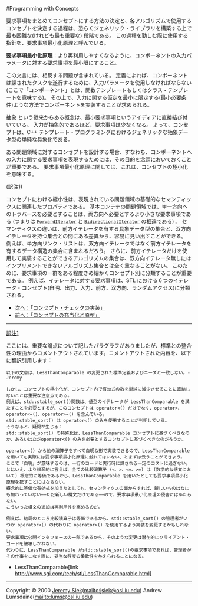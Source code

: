 #Programming with Concepts

要求事項をまとめてコンセプトにする方法の決定と、各アルゴリズムで使用するコンセプトを決定する過程は、恐らくジェネリック・ライブラリを構築する上で最も困難な(けれども最も重要な) 段階である。 この過程を勤しむ際に使用する指針を、要求事項最小化原理と呼んでいる。

**要求事項最小化原理**：より再利用しやすくなるように、コンポーネントの入力パラメータに対する要求事項を最小限にすること。

この文言には、相反する問題が含まれている。 定義によれば、コンポーネントは課されたタスクを遂行するために、入力パラメータを使用しなければならない(ここで「コンポーネント」とは、関数テンプレートもしくはクラス・テンプレートを意味する)。 その上で、入力に関する仮定を最小に限定する(最小必要条件)ような方法でコンポーネントを実装することが求められる。

抽象 という従来からある概念は、最小要求事項というアイディアに直接結び付いている。 入力が抽象的であるほど、要求事項は少なくなる。 よって、コンセプトは、C++ テンプレート・プログラミングにおけるジェネリックな抽象データ型の単純な具象化である。

ある問題領域に対するコンセプトを設計する場合、すなわち、コンポーネントへの入力に関する要求事項を表現するためには、その目的を念頭においておくことが重要である。 要求事項最小化原理に関しては、これは、コンセプトの極小化を意味する。

([訳注1](#translate-note))

コンセプトにおける極小性は、表現されている問題領域の基礎的なセマンティックスに関連したプロパティである。 基本コンテナの問題領域では、単一方向へのトラバースを必要とすることは、両方向へ必要とするより小さな要求事項である (つまりは [`ForwardIterator`](http://www.sgi.com/tech/stl/ForwardIterator.html) と [`BidirectionalIterator`](http://www.sgi.com/tech/stl/BidirectionalIterator.html) の相違である) 。 セマンティクスの違いは、前方イテレータを有する具象データ型の集合と、双方向イテレータを持つ集合との間にある差異から、容易に見い出すことができる。 例えば、単方向リンク・リストは、双方向イテレータではなく前方イテレータを有するデータ構造の集合に含まれるだろう。 さらに、前方イテレータだけを使用して実装することができるアルゴリズムの集合は、双方向イテレータ無しにはインプリメントできないアルゴリズム集合とは全く重なることがない。 このために、要求事項の一群をある程度きめ細かくコンセプト別に分類することが重要である。 例えば、イテレータに対する要求事項は、STL における６つのイテレータ・コンセプト(自明、出力、入力、前方、双方向、ランダムアクセス)に分類される。

- [次へ：「コンセプト・チェックの実装」](implementation.md)
- [前へ：「コンセプトの充当化と原型」](concept_covering.md)

***
<a name="translate-note" href="#translate-note">訳注1</a>

ここには、重要な論点について記したパラグラフがありましたが、標準との整合性の理由からコメントアウトされています。コメントアウトされた内容を、以下に翻訳引用します：

```
以下の文章は、LessThanComparable の変更された標準定義およびニーズと一致しない。-Jeremy 

しかし、コンセプトの極小化が、コンセプト内で有効式の数を単純に減少させることに直結しないことは重要な注意点である。
例えば、std::stable_sort()関数は、値型のイテレータが LessThanComparable を満たすことを必要とするが、このコンセプトは operator<() だけでなく、operator>、operator<=()、operator>=() を含んでいる。
std::stable_sort() は operator<() のみを使用することが判明している。
そうなると、疑問が生じる：
std::stable_sort() の特殊化は、LessThanComparable コンセプトに基づくべきなのか、あるいはただoperator<() のみを必要とするコンセプトに基づくべきなのだろうか。

operator<() から他の演算子をすべて自明な形で実装できるので、LessThanComparable を用いても実際には要求事項最小化原理に触れてはいない、とまずは云うことができよう。
ここで「自明」が意味するのは、一行のコードと実行時に課される一定のコストに過ぎない。
とはいえ、より根源的に言えば、全ての比較演算子 (<、>、<=、>=) は (数学的な感覚において) 概念的に等価であるから、LessThanComparable を用いたとしても要求事項最小化原理を犯すことにはならない。
概念的に等価な有効式を加えたとしても、セマンティクスの面からすれば、新しいものはなにも加わっていない――ただ新しい構文だけである――ので、要求事項最小化原理の侵害にはあたらない。
こういった構文の追加は再利用性を高めるのだ。

例えば、結局のところ比較演算子は等価であるから、std::stable_sort() の管理者がいつか operator<() の代わりに operator>() を使用するよう実装を変更するかもしれない。
要求事項は公開インタフェースの一部であるから、そのような変更は潜在的にクライアント・コードを破壊しかねない。
代わりに、LessThanComparable がstd::stable_sort()の要求事項であれば、管理者がその仕事をこなす際に、妥当な程度の柔軟性を与えられることになる。
```
* LessThanComparable[link http://www.sgi.com/tech/stl/LessThanComparable.html]


***
Copyright © 2000 [Jeremy Siek](http://www.boost.org/doc/libs/1_31_0/people/jeremy_siek.htm)(<mailto:jsiek@osl.iu.edu>) Andrew Lumsdaine(<mailto:lums@osl.iu.edu>)

